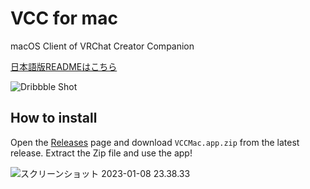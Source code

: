# VCC for mac

macOS Client of VRChat Creator Companion

[日本語版READMEはこちら](https://github.com/AranoYuki1/VCC-for-mac/blob/main/README_ja.md)

![Dribbble Shot](https://user-images.githubusercontent.com/122166434/211201978-a85bb5d7-69c9-4613-82f6-67c6852a2ccd.png)



## How to install

Open the [Releases](https://github.com/AranoYuki1/VCC-for-mac/releases)  page and download `VCCMac.app.zip` from the latest release.
Extract the Zip file and use the app!

![スクリーンショット 2023-01-08 23.38.33](https://i.imgur.com/8CwtbUn.png)
